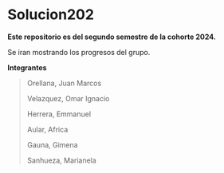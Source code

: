 # Solucion202
**Este repositorio es del segundo semestre de la cohorte 2024.**

Se iran mostrando los progresos del grupo. 

**Integrantes**
> Orellana, Juan Marcos
> 
> Velazquez, Omar Ignacio
> 
> Herrera, Emmanuel
> 
> Aular, Africa
> 
> Gauna, Gimena
> 
> Sanhueza, Marianela
